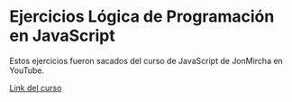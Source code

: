# Ejercicios Lógica de Programación en JavaScript

Estos ejercicios fueron sacados del curso de JavaScript de JonMircha en YouTube.

[Link del curso](https://www.youtube.com/playlist?list=PLvq-jIkSeTUZ6QgYYO3MwG9EMqC-KoLXA)